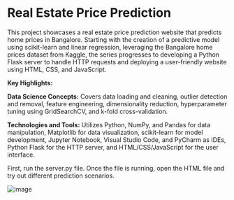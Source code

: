 # Real Estate Price Prediction

This project showcases a real estate price prediction website that predicts home prices in Bangalore. Starting with the creation of a predictive model using scikit-learn and linear regression, leveraging the Bangalore home prices dataset from Kaggle, the series progresses to developing a Python Flask server to handle HTTP requests and deploying a user-friendly website using HTML, CSS, and JavaScript.

**Key Highlights:**

**Data Science Concepts:** Covers data loading and cleaning, outlier detection and removal, feature engineering, dimensionality reduction, hyperparameter tuning using GridSearchCV, and k-fold cross-validation.


**Technologies and Tools:** Utilizes Python, NumPy, and Pandas for data manipulation, Matplotlib for data visualization, scikit-learn for model development, Jupyter Notebook, Visual Studio Code, and PyCharm as IDEs, Python Flask for the HTTP server, and HTML/CSS/JavaScript for the user interface.

First, run the server.py file. Once the file is running, open the HTML file and try out different prediction scenarios.

![image](https://github.com/Anshul-AM/Real_Estate_Price_Prediction/assets/150291680/bbc5b321-d890-488e-b4bd-d9faab8b7001)


